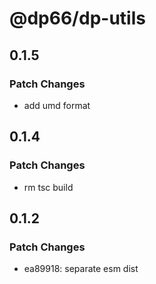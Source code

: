# @dp66/dp-utils

## 0.1.5

### Patch Changes

- add umd format

## 0.1.4

### Patch Changes

- rm tsc build

## 0.1.2

### Patch Changes

- ea89918: separate esm dist
